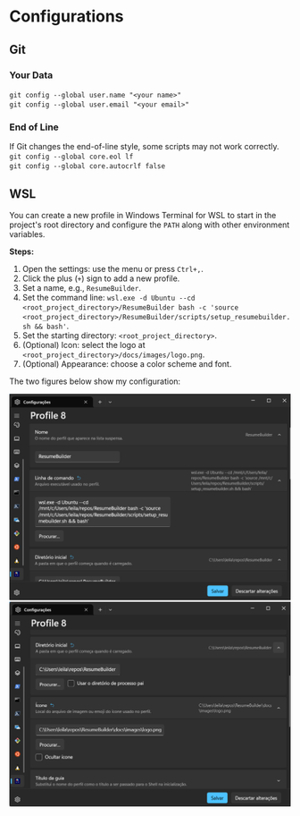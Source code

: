 <!----------------------------------------------------------------------- 
	This is part of the documentation of Deployo.io Resume Builder System.
	Copyright (C) 2025
	Leila Otto Algarve
	See LICENSE.md for copying conditions. 
------------------------------------------------------------------------>
# Configurations

## Git

### Your Data
`git config --global user.name "<your name>"`  
`git config --global user.email "<your email>"`

### End of Line
If Git changes the end-of-line style, some scripts may not work correctly.  
`git config --global core.eol lf`  
`git config --global core.autocrlf false`

## WSL

You can create a new profile in Windows Terminal for WSL to start in the project's root directory and configure the `PATH` along with other environment variables.

**Steps:**
1. Open the settings: use the menu or press `Ctrl+,`.
2. Click the plus (`+`) sign to add a new profile.
3. Set a name, e.g., `ResumeBuilder`.
4. Set the command line: `wsl.exe -d Ubuntu --cd <root_project_directory>/ResumeBuilder bash -c 'source <root_project_directory>/ResumeBuilder/scripts/setup_resumebuilder.sh && bash'`.
5. Set the starting directory: `<root_project_directory>`.
6. (Optional) Icon: select the logo at `<root_project_directory>/docs/images/logo.png`.
7. (Optional) Appearance: choose a color scheme and font.

The two figures below show my configuration:

![Configuration WSL Part 1](../images/ConfigurationScreenWSL1.png)  
![Configuration WSL Part 2](../images/ConfigurationScreenWSL2.png)
